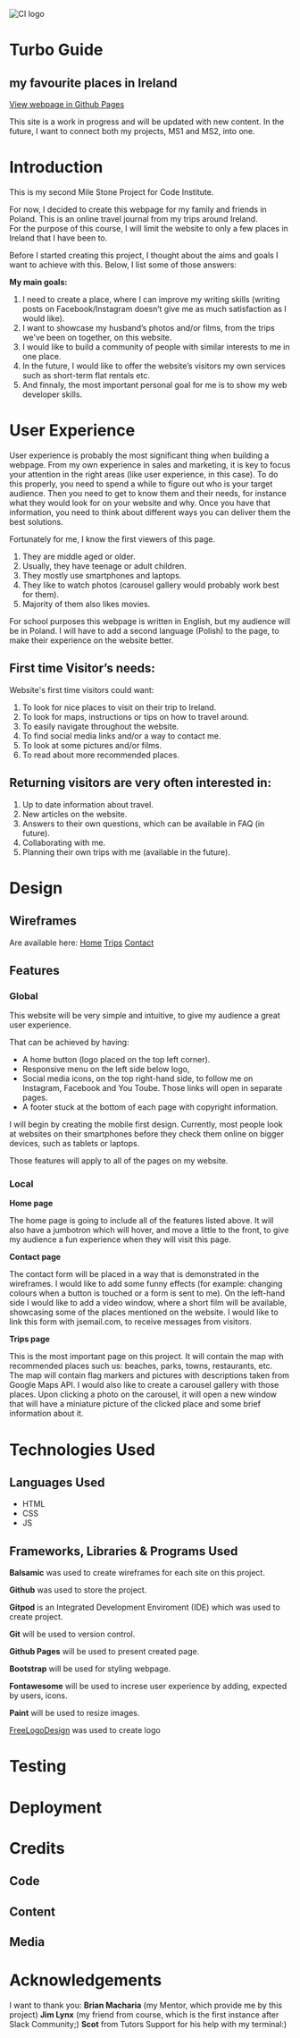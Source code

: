 ![CI logo](https://codeinstitute.s3.amazonaws.com/fullstack/ci_logo_small.png)



# Turbo Guide
## my favourite places in Ireland 

[View webpage in Github Pages]()

This site is a work in progress and will be updated with new content.
In the future, I want to connect both my projects, MS1 and MS2, into one.

# Introduction

This is my second Mile Stone Project for Code Institute. 
 
For now, I decided to create this webpage for my family and friends in Poland. This is an online travel journal from my trips around Ireland.  
For the purpose of this course, I will limit the website to only a few places in Ireland that I have been to. 

Before I started creating this project, I thought about the aims and goals I want to achieve with this. Below, I list some of those answers: 

**My main goals:**

1.	I need to create a place, where I can improve my writing skills (writing
    posts on Facebook/Instagram doesn’t give me as much satisfaction as I would
    like).
2.	I want to showcase my husband’s photos and/or films, from the trips we've
    been on together, on this website.
3.	I would like to build a community of people with similar interests to me in
    one place. 
4.	In the future, I would like to offer the website’s visitors my own services
    such as short-term flat rentals etc. 
5.	And finnaly, the most important personal goal for me is to show my web
    developer skills.

# User Experience

User experience is probably the most significant thing when building a webpage. From my own experience in sales and marketing, it is key to focus your attention in the right areas (like user experience, in this case). To do this properly, you need to spend a while to figure out who is your target audience. Then you need to get to know them and their needs, for instance what they would look for on your website and why. Once you have that information, you need to think about different ways you can deliver them the best solutions.

Fortunately for me, I know the first viewers of this page. 
1. They are middle aged or older.
2. Usually, they have teenage or adult children.  
3. They mostly use smartphones and laptops.  
4. They like to watch photos (carousel gallery would probably work best for
   them).
5. Majority of them also likes movies.

For school purposes this webpage is written in English, but my audience will be in Poland. I will have to add a second language (Polish) to the page, to make their experience on the website better.

## First time Visitor’s needs:

Website's first time visitors could want:
1.	To look for nice places to visit on their trip to Ireland.
2.	To look for maps, instructions or tips on how to travel around.
3.	To easily navigate throughout the website.
4.	To find social media links and/or a way to contact me.
5.	To look at some pictures and/or films.
6.  To read about more recommended places.

## Returning visitors are very often interested in:

1.	Up to date information about travel.
2.	New articles on the website.
3.	Answers to their own questions, which can be available in FAQ (in future).
5.	Collaborating with me.
6.	Planning their own trips with me (available in the future).

# Design


## Wireframes

Are available here:
[Home](..assets/wireframes/home.bmpr)
[Trips](..assets/wireframes/Trips.bmpr)
[Contact](..assets/wireframes/contact.bmpr)

## Features

### Global

This website will be very simple and intuitive, to give my audience a great user experience. 

That can be achieved by having:
* A home button (logo placed on the top left corner).
* Responsive menu on the left side below logo,
* Social media icons, on the top right-hand side, to follow me on 
  Instagram, Facebook and You Toube. Those links will open in separate pages. 
* A footer stuck at the bottom of each page with copyright information. 

I will begin by creating the mobile first design. Currently, most people look at websites on their smartphones before they check them online on bigger devices, such as tablets or laptops.

Those features will apply to all of the pages on my website. 

### Local

**Home page**

The home page is going to include all of the features listed above. It will also have a jumbotron which will hover, and move a little to the front, to give my audience a fun experience when they will visit this page. 

**Contact page**

The contact form will be placed in a way that is demonstrated in the wireframes. I would like to add some funny effects (for example: changing colours when a button is touched or a form is sent to me). 
On the left-hand side I would like to add a video window, where a short film will be available, showcasing some of the places mentioned on the website.
I would like to link this form with jsemail.com, to receive messages from visitors.

**Trips page**

This is the most important page on this project. It will contain the map with recommended places such us: beaches, parks, towns, restaurants, etc.   
The map will contain flag markers and pictures with descriptions taken from Google Maps API. 
I would also like to create a carousel gallery with those places. Upon clicking a photo on the carousel, it will open a new window that will have a miniature picture of the clicked place and some brief information about it.


# Technologies Used

## Languages Used

* HTML
* CSS
* JS

## Frameworks, Libraries & Programs Used

**Balsamic** was used to create wireframes for each site on this project.

**Github** was used to store the project.

**Gitpod** is an Integrated Development Enviroment (IDE) which was used to create project. 

**Git** will be used to version control.

**Github Pages** will be used to present created page.

**Bootstrap** will be used for styling webpage.

**Fontawesome** will be used to increse user experience by adding, expected by users, icons.

**Paint** will be used to resize images.

[FreeLogoDesign](https://www.freelogodesign.org) was used to create logo

# Testing

# Deployment

# Credits

## Code


## Content


## Media

# Acknowledgements

I want to thank you: 
**Brian Macharia** (my Mentor, which provide me by this project) 
**Jim Lynx** (my friend from course, which is the first instance after Slack Community;) 
**Scot** from Tutors Support for his help with my terminal:)